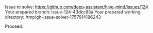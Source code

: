 Issue to solve: https://github.com/deep-assistant/hive-mind/issues/124
Your prepared branch: issue-124-43dcc83a
Your prepared working directory: /tmp/gh-issue-solver-1757914186243

Proceed.